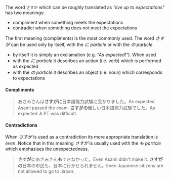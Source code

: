 The word `さすが` which can be roughly translated as *"live up to expectations"* has two meanings:
- compliment when something meets the expectations
- contradict when something does not meet the expectations

The first meaning (compliments) is the most commonly used. The word *さすが* can be used only by itself, with the *に particle* or with the *の particle*.
- by itself it is simply an exclamation (e.g. *"As expected!"*). When used 
- with the *に particle* it describes an action (i.e. verb) which is performed as expected
- with the *の particle* it describes an object (i.e. noun) which corresponds to expectations
#### Compliments
>あさみさんは**さすがに**日本語能力試験に受かりました。As expected Asami passed the exam.
>**さすがの**難しい日本語能力試験でした。As expected JLPT was difficult.
#### Contradictions
When *さすが* is used as a contradiction its more appropriate translation is *even*. Notice that in this meaning *さすが* is usually used with the *も particle* which emphasises the unexpectedness.
>**さすがに**あさみさん**も**できなかった。Even Asami didn't make it.
>**さすがの**日本の市民も、日本に行かせられません。Even Japanese citizens are not allowed to go to Japan.